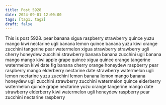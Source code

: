 ```yaml
---
title: Post 5928
date: 2024-09-01 12:00:00
tags: [tag1, tag2]
draft: false
---
```

This is post 5928.
pear
banana
xigua
raspberry
strawberry
quince
yuzu
mango
kiwi
nectarine
ugli
banana
lemon
quince
banana
yuzu
kiwi
orange
zucchini
tangerine
pear
watermelon
xigua
strawberry
strawberry
ugli
cherry
honeydew
zucchini
strawberry
banana
banana
zucchini
ugli
banana
mango
mango
kiwi
apple
grape
quince
xigua
quince
orange
tangerine
watermelon
kiwi
date
fig
banana
cherry
orange
honeydew
raspberry
pear
raspberry
mango
elderberry
nectarine
date
strawberry
watermelon
ugli
lemon
nectarine
yuzu
zucchini
lemon
banana
lemon
mango
banana
honeydew
ugli
zucchini
strawberry
zucchini
watermelon
quince
elderberry
watermelon
quince
grape
nectarine
yuzu
orange
tangerine
mango
date
strawberry
elderberry
kiwi
watermelon
ugli
honeydew
raspberry
pear
zucchini
nectarine
raspberry
